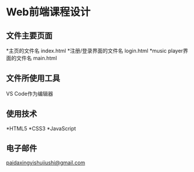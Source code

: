 # Web前端课程设计

## 文件主要页面
*主页的文件名 index.html
*注册/登录界面的文件名 login.html
*music player界面的文件名 main.html

## 文件所使用工具 
VS Code作为编辑器

## 使用技术
*HTML5
*CSS3
*JavaScript

## 电子邮件
paidaxingyishujiushi@gmail.com
